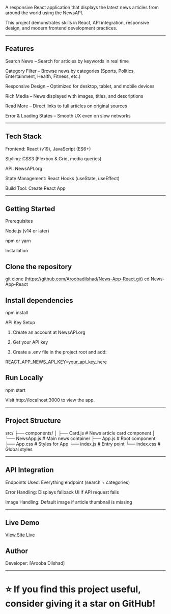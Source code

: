 A responsive React application that displays the latest news articles from around the world using the NewsAPI.

This project demonstrates skills in React, API integration, responsive design, and modern frontend development practices.


---

## Features

Search News – Search for articles by keywords in real time

Category Filter – Browse news by categories (Sports, Politics, Entertainment, Health, Fitness, etc.)

Responsive Design – Optimized for desktop, tablet, and mobile devices

Rich Media – News displayed with images, titles, and descriptions

Read More – Direct links to full articles on original sources

Error & Loading States – Smooth UX even on slow networks



---

## Tech Stack

Frontend: React (v19), JavaScript (ES6+)

Styling: CSS3 (Flexbox & Grid, media queries)

API: NewsAPI.org

State Management: React Hooks (useState, useEffect)

Build Tool: Create React App



---

## Getting Started

Prerequisites

Node.js (v14 or later)

npm or yarn


Installation

## Clone the repository
git clone (https://github.com/Aroobadilshad/News-App-React.git)
cd News-App-React

## Install dependencies
npm install

API Key Setup

1. Create an account at NewsAPI.org


2. Get your API key


3. Create a .env file in the project root and add:

REACT_APP_NEWS_API_KEY=your_api_key_here



## Run Locally

npm start

Visit http://localhost:3000 to view the app.


---

## Project Structure

src/
 ├── components/
 │   ├── Card.js        # News article card component
 │   └── NewsApp.js     # Main news container
 ├── App.js             # Root component
 ├── App.css            # Styles for App
 ├── index.js           # Entry point
 └── index.css          # Global styles




---

## API Integration

Endpoints Used: Everything endpoint (search + categories)

Error Handling: Displays fallback UI if API request fails

Image Handling: Default image if article thumbnail is missing



---
## Live Demo
[View Site Live](https://aroobadilshad.github.io/News-App-React/)

## Author

Developer: [Arooba Dilshad]

---

# ⭐ If you find this project useful, consider giving it a star on GitHub!
